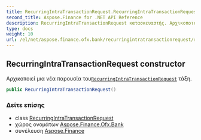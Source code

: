 ```yaml
---
title: RecurringIntraTransactionRequest.RecurringIntraTransactionRequest
second_title: Aspose.Finance for .NET API Reference
description: RecurringIntraTransactionRequest κατασκευαστής. Αρχικοποιεί μια νέα παρουσία τουRecurringIntraTransactionRequest τάξη.
type: docs
weight: 10
url: /el/net/aspose.finance.ofx.bank/recurringintratransactionrequest/recurringintratransactionrequest/
---
```

## RecurringIntraTransactionRequest constructor

Αρχικοποιεί μια νέα παρουσία του[`RecurringIntraTransactionRequest`](../) τάξη.

```csharp
public RecurringIntraTransactionRequest()
```

### Δείτε επίσης

* class [RecurringIntraTransactionRequest](../)
* χώρος ονομάτων [Aspose.Finance.Ofx.Bank](../../recurringintratransactionrequest/)
* συνέλευση [Aspose.Finance](../../../)


